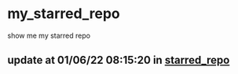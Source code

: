 # my_starred_repo
show me my starred repo

update at 01/06/22 08:15:20 in [starred_repo](./index.html)
---

